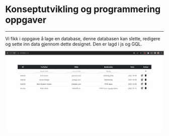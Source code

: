 # Konseptutvikling og programmering oppgaver

---
<p class="mid">Vi fikk i oppgave å lage en database, denne databasen kan slette, redigere og sette inn data gjennom dette designet. Den er lagd i js og GQL.</p>

<img class="db" src="https://raw.githubusercontent.com/mchtsz/markdown/fabb9080bbe53a17f755f528ff26b7233d70abcd/bilder/database.png?raw=true" alt="Database">
